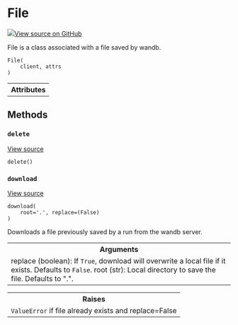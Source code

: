 # File



[![](https://www.tensorflow.org/images/GitHub-Mark-32px.png)View source on GitHub](https://www.github.com/wandb/client/tree/v0.10.31/wandb/apis/public.py#L1662-L1765)




File is a class associated with a file saved by wandb.

<pre><code>File(
    client, attrs
)</code></pre>







<!-- Tabular view -->
<table>
<tr><th>Attributes</th></tr>


</table>



## Methods

<h3 id="delete"><code>delete</code></h3>

<a target="_blank" href="https://www.github.com/wandb/client/tree/v0.10.31/wandb/apis/public.py#L1745-L1758">View source</a>

<pre><code>delete()</code></pre>




<h3 id="download"><code>download</code></h3>

<a target="_blank" href="https://www.github.com/wandb/client/tree/v0.10.31/wandb/apis/public.py#L1722-L1743">View source</a>

<pre><code>download(
    root=&#x27;.&#x27;, replace=(False)
)</code></pre>

Downloads a file previously saved by a run from the wandb server.


<!-- Tabular view -->
<table>
<tr><th>Arguments</th></tr>
<tr>
<td>
replace (boolean): If <code>True</code>, download will overwrite a local file
if it exists. Defaults to <code>False</code>.
root (str): Local directory to save the file.  Defaults to ".".
</td>
</tr>

</table>



<!-- Tabular view -->
<table>
<tr><th>Raises</th></tr>
<tr>
<td>
<code>ValueError</code> if file already exists and replace=False
</td>
</tr>

</table>





